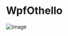 # WpfOthello
![image](https://user-images.githubusercontent.com/30241087/67144989-26c72380-f2b8-11e9-8737-8bb4bf80c063.png)
